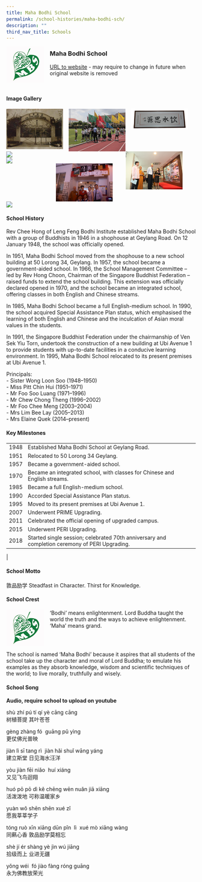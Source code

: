 ```yaml
---
title: Maha Bodhi School
permalink: /school-histories/maha-bodhi-sch/
description: ""
third_nav_title: Schools
---
```

<img src="/images/mahabodhisch1.png" style="width:20%;margin-right:15px;" align = "left">

### **Maha Bodhi School**
[URL to website](https://www.mahabodhi.moe.edu.sg/) - may require to change in future when original website is removed

<br clear="left">

#### **Image Gallery**

<p><a href="https://staging.d1yxymztqoj7qn.amplifyapp.com/images/mahabodhisch2.jpg">  
<img src="/images/mahabodhisch2.jpg" style="width:30%;margin-right:15px;" align = "left">
</a></p>

<p><a href="https://staging.d1yxymztqoj7qn.amplifyapp.com/images/mahabodhisch3.jpg">  
<img src="/images/mahabodhisch3.jpg" style="width:30%;margin-right:15px;" align = "left">
</a></p>

<p><a href="https://staging.d1yxymztqoj7qn.amplifyapp.com/images/mahabodhisch4.jpg">  
<img src="/images/mahabodhisch4.jpg" style="width:30%;margin-right:15px;" align = "left">
</a></p>

<p><a href="https://staging.d1yxymztqoj7qn.amplifyapp.com/images/mahabodhisch7.jpg">  
<img src="/images/mahabodhisch7.jpg" style="width:30%;margin-right:35px;" align = "right">
</a></p>

<p><a href="https://staging.d1yxymztqoj7qn.amplifyapp.com/images/mahabodhisch5.jpg">  
<img src="/images/mahabodhisch5.jpg" style="width:30%;margin-right:15px;" align = "left">
</a></p>

<p><a href="https://staging.d1yxymztqoj7qn.amplifyapp.com/images/mahabodhisch6.jpg">  
<img src="/images/mahabodhisch6.jpg" style="width:30%;margin-right:15px;" align = "left">
</a></p>

<p><a href="https://staging.d1yxymztqoj7qn.amplifyapp.com/images/mahabodhisch9.jpg">  
<img src="/images/mahabodhisch9.jpg" style="width:30%;margin-right:35px;" align = "right">
</a></p>

<p><a href="https://staging.d1yxymztqoj7qn.amplifyapp.com/images/mahabodhisch8.jpg">  
<img src="/images/mahabodhisch8.jpg" style="width:30%;margin-right:15px;" align = "left">
</a></p>

<br clear="left">

#### **School History**
Rev Chee Hong of Leng Feng Bodhi Institute established Maha Bodhi School with a group of Buddhists in 1946 in a shophouse at Geylang Road. On 12 January 1948, the school was officially opened.

In 1951, Maha Bodhi School moved from the shophouse to a new school building at 50 Lorong 34, Geylang. In 1957, the school became a government-aided school. In 1966, the School Management Committee – led by Rev Hong Choon, Chairman of the Singapore Buddhist Federation – raised funds to extend the school building. This extension was officially declared opened in 1970, and the school became an integrated school, offering classes in both English and Chinese streams.

In 1985, Maha Bodhi School became a full English-medium school. In 1990, the school acquired Special Assistance Plan status, which emphasised the learning of both English and Chinese and the inculcation of Asian moral values in the students.

In 1991, the Singapore Buddhist Federation under the chairmanship of Ven Sek Yiu Torn, undertook the construction of a new building at Ubi Avenue 1 to provide students with up-to-date facilities in a conducive learning environment. In 1995, Maha Bodhi School relocated to its present premises at Ubi Avenue 1.

Principals:<br>
\- Sister Wong Loon Soo (1948–1950)<br>
\- Miss Pitt Chin Hui (1951–1971)<br>
\- Mr Foo Soo Luang (1971–1996)<br>
\- Mr Chew Chong Theng (1996–2002)<br>
\- Mr Foo Chee Meng (2003–2004)<br>
\- Mrs Lim Bee Lay (2005–2013)<br>
\- Mrs Elaine Quek (2014–present)

#### **Key Milestones**

|  |  |
|:---:|---|
| 1948 | Established Maha Bodhi School at Geylang Road. |
| 1951 | Relocated to 50 Lorong 34 Geylang. |
| 1957 | Became a government-aided school. |
| 1970 | Became an integrated school, with classes for Chinese and English streams. |
| 1985 | Became a full English-medium school. |
| 1990 | Accorded Special Assistance Plan status. |
| 1995 | Moved to its present premises at Ubi Avenue 1. |
| 2007 | Underwent PRIME Upgrading. |
| 2011 | Celebrated the official opening of upgraded campus. |
| 2015 | Underwent PERI Upgrading. |
| 2018 | Started single session; celebrated 70th anniversary and completion ceremony of PERI Upgrading. |
|

#### **School Motto**
敦品励学 Steadfast in Character. Thirst for Knowledge.

#### **School Crest**
<img src="/images/mahabodhisch1.png" style="width:20%;margin-right:15px;" align = "left">

‘Bodhi’ means enlightenment. Lord Buddha taught the world the truth and the ways to achieve enlightenment. ‘Maha’ means grand.

<br clear="left">

The school is named ‘Maha Bodhi’ because it aspires that all students of the school take up the character and moral of Lord Buddha; to emulate his examples as they absorb knowledge, wisdom and scientific techniques of the world; to live morally, truthfully and wisely.

#### **School Song**
**Audio, require school to upload on youtube**

shù zhí pú tí qí yè cāng cāng<br>
树植菩提 其叶苍苍

gèng zhàng fó  guāng pǔ yìng<br>
更仗佛光普映

jiàn lì sī tang rì  jiàn hǎi shuǐ wāng yáng<br>
建立斯堂 日见海水汪洋

yòu jiàn fēi niǎo  huí xiáng<br>
又见飞鸟迴翔

huó pō pō dì kě chēng wēn nuǎn jiā xiāng<br>
活泼泼地 可称温暖家乡

yuàn wǒ shēn shēn xué zǐ<br>
愿我莘莘学子

tóng ruò xīn xiāng dūn pǐn  lì  xué mò xiāng wàng<br>
同爇心香 敦品励学莫相忘

shè jí ér shàng yè jìn wú jiāng<br>
拾级而上 业进无疆

yǒng wéi  fó jiào fàng róng guāng<br>
永为佛教放荣光